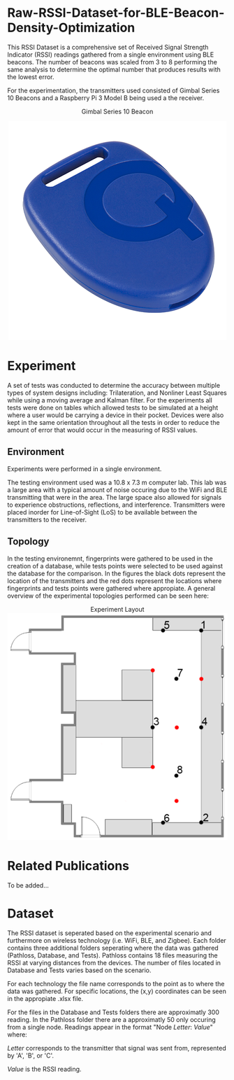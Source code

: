 # Raw-RSSI-Dataset-for-BLE-Beacon-Density-Optimization

This RSSI Dataset is a comprehensive set of Received Signal Strength Indicator (RSSI) readings gathered from a single environment using BLE beacons. The number of beacons was scaled from 3 to 8 performing the same analysis to determine the optimal number that produces results with the lowest error.
 
For the experimentation, the transmitters used consisted of Gimbal Series 10 Beacons and a Raspberry Pi 3 Model B being used a the receiver.
 
   <p align="center">
Gimbal Series 10 Beacon   
  </p>

<p align="center">
 
 <img src="https://github.com/ssadowsk/Raw-RSSI-Dataset-for-BLE-Beacon-Density-Optimization/blob/master/Images/iBeacon_Gimbal_Series10.png">
 </p>
 
# Experiment
A set of tests was conducted to determine the accuracy between multiple types of system designs including: Trilateration, and Nonliner Least Squares while using a moving average and Kalman filter. For the experiments all tests were done on tables which allowed tests to be simulated at a height where a user would be carrying a device in their pocket. Devices were also kept in the same orientation throughout all the tests in order to reduce the amount of error that would occur in the measuring of RSSI values. 
 
 ## Environment
Experiments were performed in a single environment.

The testing environment used was a 10.8 x 7.3 m computer lab. This lab was a large area with a typical amount of noise occuring due to the WiFi and BLE transmitting that were in the area. The large space also allowed for signals to experience obstructions, reflections, and interference. Transmitters were placed inorder for Line-of-Sight (LoS) to be available between the transmitters to the receiver.
 
 ## Topology
 In the testing environemnt, fingerprints were gathered to be used in the creation of a database, while tests points were selected to be used against the database for the comparison. In the figures the black dots represent the location of the transmitters and the red dots represent the locations where fingerprints and tests points were gathered where appropiate. A general overview of the experimental topologies performed can be seen here:

<p align="center">
Experiment Layout
 <img src="https://github.com/ssadowsk/Raw-RSSI-Dataset-for-BLE-Beacon-Density-Optimization/blob/master/Images/layout.png">
</p>

 # Related Publications
 
 To be added...
 
 # Dataset
The RSSI dataset is seperated based on the experimental scenario and furthermore on wireless technology (i.e. WiFi, BLE, and Zigbee). Each folder contains three additional folders seperating where the data was gathered (Pathloss, Database, and Tests). Pathloss contains 18 files measuring the RSSI at varying distances from the devices. The number of files located in Database and Tests varies based on the scenario.

For each technology the file name corresponds to the point as to where the data was gathered. For specific locations, the (x,y) coordinates can be seen in the appropiate .xlsx file.

For the files in the Database and Tests folders there are approximatly 300 reading. In the Pathloss folder there are a approximatly 50 only occuring from a single node. Readings appear in the format "Node *Letter*: *Value*" where:

*Letter* corresponds to the transmitter that signal was sent from, represented by 'A', 'B', or 'C'.

*Value* is the RSSI reading.
